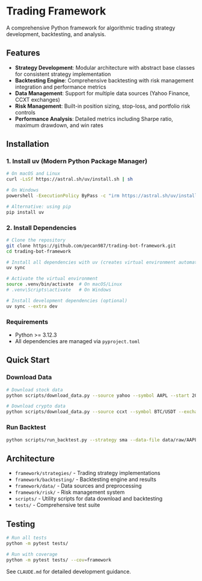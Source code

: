 # Trading Framework

A comprehensive Python framework for algorithmic trading strategy development, backtesting, and analysis.

## Features

- **Strategy Development**: Modular architecture with abstract base classes for consistent strategy implementation
- **Backtesting Engine**: Comprehensive backtesting with risk management integration and performance metrics
- **Data Management**: Support for multiple data sources (Yahoo Finance, CCXT exchanges)
- **Risk Management**: Built-in position sizing, stop-loss, and portfolio risk controls
- **Performance Analysis**: Detailed metrics including Sharpe ratio, maximum drawdown, and win rates

## Installation

### 1. Install uv (Modern Python Package Manager)

```bash
# On macOS and Linux
curl -LsSf https://astral.sh/uv/install.sh | sh

# On Windows
powershell -ExecutionPolicy ByPass -c "irm https://astral.sh/uv/install.ps1 | iex"

# Alternative: using pip
pip install uv
```

### 2. Install Dependencies

```bash
# Clone the repository
git clone https://github.com/pecan987/trading-bot-framework.git
cd trading-bot-framework

# Install all dependencies with uv (creates virtual environment automatically)
uv sync

# Activate the virtual environment
source .venv/bin/activate  # On macOS/Linux
# .venv\Scripts\activate   # On Windows

# Install development dependencies (optional)
uv sync --extra dev
```

### Requirements
- Python >= 3.12.3
- All dependencies are managed via `pyproject.toml`

## Quick Start

### Download Data
```bash
# Download stock data
python scripts/download_data.py --source yahoo --symbol AAPL --start 2023-01-01

# Download crypto data
python scripts/download_data.py --source ccxt --symbol BTC/USDT --exchange binance
```

### Run Backtest
```bash
python scripts/run_backtest.py --strategy sma --data-file data/raw/AAPL_yahoo_1d_2023-01-01_2023-12-31.csv --symbol AAPL
```

## Architecture

- `framework/strategies/` - Trading strategy implementations
- `framework/backtesting/` - Backtesting engine and results
- `framework/data/` - Data sources and preprocessing
- `framework/risk/` - Risk management system
- `scripts/` - Utility scripts for data download and backtesting
- `tests/` - Comprehensive test suite

## Testing

```bash
# Run all tests
python -m pytest tests/

# Run with coverage
python -m pytest tests/ --cov=framework
```

See `CLAUDE.md` for detailed development guidance.